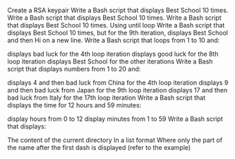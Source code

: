 Create a RSA keypair
Write a Bash script that displays Best School 10 times.
Write a Bash script that displays Best School 10 times.
Write a Bash script that displays Best School 10 times. Using until loop
Write a Bash script that displays Best School 10 times, but for the 9th iteration, displays Best School and then Hi on a new line.
Write a Bash script that loops from 1 to 10 and:

displays bad luck for the 4th loop iteration
displays good luck for the 8th loop iteration
displays Best School for the other iterations
Write a Bash script that displays numbers from 1 to 20 and:

displays 4 and then bad luck from China for the 4th loop iteration
displays 9 and then bad luck from Japan for the 9th loop iteration
displays 17 and then bad luck from Italy for the 17th loop iteration
Write a Bash script that displays the time for 12 hours and 59 minutes:

display hours from 0 to 12
display minutes from 1 to 59
Write a Bash script that displays:

The content of the current directory
In a list format
Where only the part of the name after the first dash is displayed (refer to the example)
